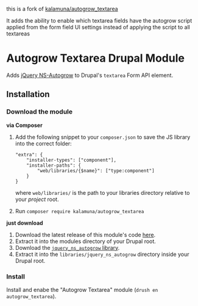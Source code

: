 this is a fork of <a href="https://github.com/kalamuna/autogrow_textarea">kalamuna/autogrow_textarea</a>

It adds the ability to enable which textarea fields have the autogrow script applied from the form field UI settings instead of applying the script to all textareas

# Autogrow Textarea Drupal Module

Adds [jQuery NS-Autogrow](https://github.com/ro31337/jquery.ns-autogrow) to Drupal's `textarea` Form API element.

## Installation

### Download the module

**via Composer**

1. Add the following snippet to your `composer.json` to save the JS library into the correct folder:
    ```
    "extra": {
        "installer-types": ["component"],
        "installer-paths": {
            "web/libraries/{$name}": ["type:component"]
        }
    }
    ```
    where `web/libraries/` is the path to your libraries directory relative to your _project_ root.

1. Run `composer require kalamuna/autogrow_textarea`

**just download**

1. Download the latest release of this module's code [here](https://github.com/kalamuna/autogrow_textarea/releases/latest).
1. Extract it into the modules directory of your Drupal root.
1. Download the [`jquery_ns_autogrow` library](https://github.com/ro31337/jquery.ns-autogrow/releases/latest).
1. Extract it into the `libraries/jquery_ns_autogrow` directory inside your Drupal root.

### Install

Install and enabe the "Autogrow Textarea" module (`drush en autogrow_textarea`).
